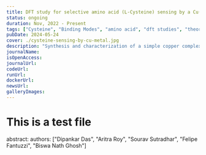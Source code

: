 ```yaml
---
title: DFT study for selective amino acid (L-Cysteine) sensing by a Cu(II)
status: ongoing
duration: Nov, 2022 - Present
tags: ["Cysteine", "Binding Modes", "amino acid", "dft studies", "theoretical", "experimental", "ongoing"]
pubDate: 2024-05-24
cover: ./cysteine-sensing-by-cu-metal.jpg
description: "Synthesis and characterization of a simple copper complex using L-Cysteine to use as a vital antioxidant to protect cells and tissues from oxidation."
journalName: 
isOpenAccess: 
journalUrl: 
codeUrl: 
runUrl: 
dockerUrl: 
newsUrl: 
galleryImages: 
---
```

# This is a test file
abstract: 
authors: ["Dipankar Das", "Aritra Roy", "Sourav Sutradhar", "Felipe Fantuzzi", "Biswa Nath Ghosh"]